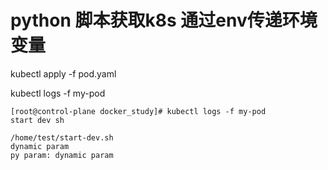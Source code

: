 # python 脚本获取k8s 通过env传递环境变量

kubectl apply -f pod.yaml


kubectl logs -f my-pod


```
[root@control-plane docker_study]# kubectl logs -f my-pod
start dev sh

/home/test/start-dev.sh
dynamic param
py param: dynamic param

```
